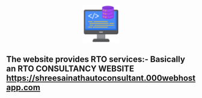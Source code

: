
<div align="center" >
<img src="https://github.com/shubham-misal/Internship-Project/blob/main/001-backend.png" style="height:100px;width:100px;"alt="NormalIcon" >
</div>
  <h2>
  The website provides RTO services:- Basically an RTO CONSULTANCY WEBSITE <br>
  <a href="https://shreesainathautoconsultant.000webhostapp.com" target="_blank" >https://shreesainathautoconsultant.000webhostapp.com</a>
  </h2>

